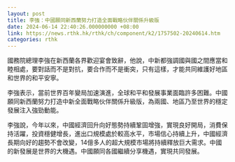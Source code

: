 ```yaml
---
layout: post
title: 李強：中國願同新西蘭努力打造全面戰略伙伴關係升級版
date: 2024-06-14 22:40:26.000000000 +08:00
link: https://news.rthk.hk/rthk/ch/component/k2/1757502-20240614.htm
categories: rthk
---
```


國務院總理李強在新西蘭各界歡迎宴會致辭，他說，中新都強調國與國之間應當和睦相處，要對話而不是對抗，要合作而不是衝突，只有這樣，才能共同維護好地區和世界的和平安寧。 　　

李強表示，當前世界百年變局加速演進，全球和平和發展事業面臨許多困難。中國願同新西蘭努力打造中新全面戰略伙伴關係升級版，為兩國、地區乃至世界的穩定發展注入強勁動能。 　

李強說，今年以來，中國經濟回升向好態勢持續鞏固增強，實現良好開局，消費保持活躍，投資穩健增長，進出口規模處於較高水平，市場信心持續上升，中國經濟長期向好的趨勢不會改變，14億多人的超大規模市場將持續釋放巨大需求。中國的新發展是世界的大機遇。中國願同各國繼續分享機遇，實現共同發展。
